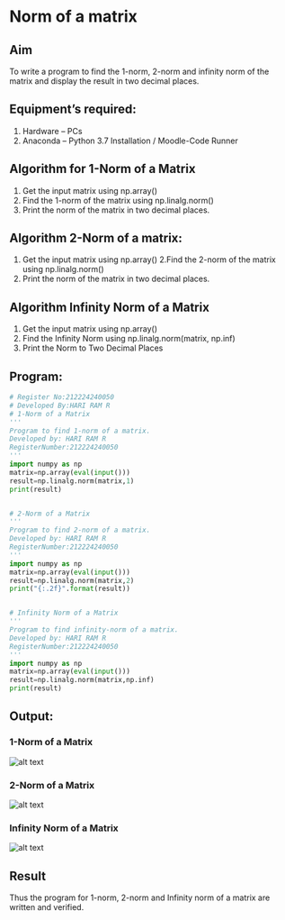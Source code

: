 # Norm of a matrix
## Aim
To write a program to find the 1-norm, 2-norm and infinity norm of the matrix and display the result in two decimal places.
## Equipment’s required:
1.	Hardware – PCs
2.	Anaconda – Python 3.7 Installation / Moodle-Code Runner
## Algorithm for 1-Norm of a Matrix
  1. Get the input matrix using np.array()
  2. Find the 1-norm of the matrix using np.linalg.norm()
  3. Print the norm of the matrix in two decimal places.
## Algorithm 2-Norm of a matrix:
  1. Get the input matrix using np.array()
  2.Find the 2-norm of the matrix using np.linalg.norm()
  3. Print the norm of the matrix in two decimal places.
## Algorithm Infinity Norm of a Matrix
  1. Get the input matrix using np.array()
  2. Find the Infinity Norm using np.linalg.norm(matrix, np.inf)
  3. Print the Norm to Two Decimal Places 
## Program:
```Python
# Register No:212224240050
# Developed By:HARI RAM R
# 1-Norm of a Matrix
'''
Program to find 1-norm of a matrix.
Developed by: HARI RAM R
RegisterNumber:212224240050 
'''
import numpy as np
matrix=np.array(eval(input()))
result=np.linalg.norm(matrix,1)
print(result)


# 2-Norm of a Matrix
'''
Program to find 2-norm of a matrix.
Developed by: HARI RAM R
RegisterNumber:212224240050 
'''
import numpy as np
matrix=np.array(eval(input()))
result=np.linalg.norm(matrix,2)
print("{:.2f}".format(result))


# Infinity Norm of a Matrix
'''
Program to find infinity-norm of a matrix.
Developed by: HARI RAM R
RegisterNumber:212224240050 
'''
import numpy as np
matrix=np.array(eval(input()))
result=np.linalg.norm(matrix,np.inf)
print(result)


```
## Output:
### 1-Norm of a Matrix
![alt text](<Screenshot 2025-05-06 184410.png>)

### 2-Norm of a Matrix
![alt text](image.png)

### Infinity Norm of a Matrix
![alt text](image-1.png)

## Result
Thus the program for 1-norm, 2-norm and Infinity norm of a matrix are written and verified.
